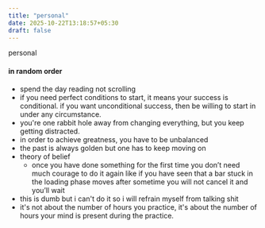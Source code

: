 ```yaml
---
title: "personal"
date: 2025-10-22T13:18:57+05:30
draft: false
---
```


personal 

#### in random order

- spend the day reading not scrolling 
- if you need perfect conditions to start, it means your success is conditional. if you want unconditional success, then be willing to start in under any circumstance.
- you're one rabbit hole away from changing everything, but you keep getting distracted.
- in order to achieve greatness, you have to be unbalanced
- the past is always golden but one has to keep
moving on
- theory of belief 
    - once you have done something for the first time you don’t need much courage to do it again like
if you have seen that a bar stuck in the loading phase moves after sometime you will not cancel it and you’ll wait 
- this is dumb but i can't do it so i will refrain myself from talking shit
- it's not about the number of hours you practice, it's about the number of hours your mind is present during the practice.


